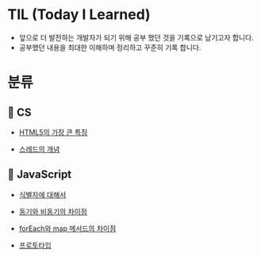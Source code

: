 # TIL (Today I Learned)

- 앞으로 더 발전하는 개발자가 되기 위해 공부 했던 것을 기록으로 남기고자 합니다.
- 공부했던 내용을 최대한 이해하며 정리하고 꾸준히 기록 합니다.

# 분류

## 🐯 CS

- [HTML5의 가장 큰 특징](/CS/HTML5의%20가장%20큰%20특징.md)

- [스레드의 개념](CS/스레드의%20개념.md)

## 🐯 JavaScript

- [식별자에 대해서](JavaScript/식별자.md)

- [동기와 비동기의 차이점](JavaScript/동기와%20비동기의%20차이점.md)

- [forEach와 map 메서드의 차이점](JavaScript/forEach와%20map%20메서드의%20차이.md)

- [프로토타입](JavaScript/프로토타입.md)
